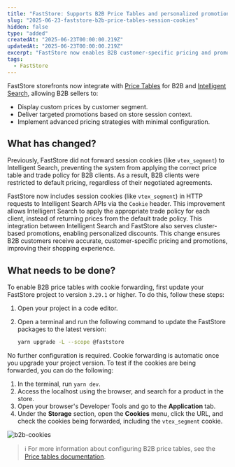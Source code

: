 ```yaml
---
title: "FastStore: Supports B2B Price Tables and personalized promotions"
slug: "2025-06-23-faststore-b2b-price-tables-session-cookies"
hidden: false
type: "added"
createdAt: "2025-06-23T00:00:00.219Z"
updatedAt: "2025-06-23T00:00:00.219Z"
excerpt: "FastStore now enables B2B customer-specific pricing and promotions by automatically forwarding session cookies to Intelligent Search, ensuring personalized experiences for customers."
tags:
  - FastStore
---
```


FastStore storefronts now integrate with [Price Tables](https://help.vtex.com/en/tutorial/creating-price-tables--58YmY2Iwggyw4WeSCGg24S) for B2B and [Intelligent Search](https://help.vtex.com/en/tutorial/intelligent-search-overview--5o8ixTpYIxx3uJD0B1xp3z?&utm_source=autocomplete), allowing B2B sellers to:

- Display custom prices by customer segment.
- Deliver targeted promotions based on store session context.
- Implement advanced pricing strategies with minimal configuration.

## What has changed?

Previously, FastStore did not forward session cookies (like `vtex_segment`) to Intelligent Search, preventing the system from applying the correct price table and trade policy for B2B clients. As a result, B2B clients were restricted to default pricing, regardless of their negotiated agreements.

FastStore now includes session cookies (like `vtex_segment`) in HTTP requests to Intelligent Search APIs via the `Cookie` header. This improvement allows Intelligent Search to apply the appropriate trade policy for each client, instead of returning prices from the default trade policy. This integration between Intelligent Search and FastStore also serves cluster-based promotions, enabling personalized discounts. This change ensures B2B customers receive accurate, customer-specific pricing and promotions, improving their shopping experience.

## What needs to be done?

To enable B2B price tables with cookie forwarding, first update your FastStore project to version `3.29.1` or higher. To do this, follow these steps:

1. Open your project in a code editor.
2. Open a terminal and run the following command to update the FastStore packages to the latest version:

    ```bash
    yarn upgrade -L --scope @faststore
    ```

No further configuration is required. Cookie forwarding is automatic once you upgrade your project version. To test if the cookies are being forwarded, you can do the following:

1. In the terminal, run `yarn dev`.
2. Access the localhost using the browser, and search for a product in the store.
3. Open your browser's Developer Tools and go to the **Application** tab.
4. Under the **Storage** section, open the **Cookies** menu, click the URL, and check the cookies being forwarded, including the `vtex_segment` cookie.

![b2b-cookies](https://vtexhelp.vtexassets.com/assets/docs/src/b2b-events___70e69c8494f863d0c6a59929349b3d34.gif)

> ℹ️ For more information about configuring B2B price tables, see the [Price tables documentation](https://help.vtex.com/en/tutorial/creating-price-tables--58YmY2Iwggyw4WeSCGg24S).

